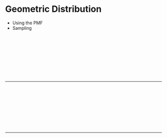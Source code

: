 # Geometric Distribution
* Using the PMF
* Sampling


<br><br><br><br><br><br><br><br>

--------------------------------


<br><br><br><br><br><br><br><br>

--------------------------------
